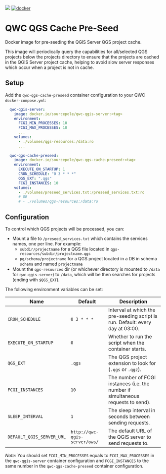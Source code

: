 [![](https://github.com/qwc-services/qwc-qgs-cache-preseed/workflows/build/badge.svg)](https://github.com/qwc-services/qwc-qgs-cache-preseed/actions)
[![docker](https://img.shields.io/docker/v/sourcepole/qwc-qgs-cache-preseed?label=Docker%20image&sort=semver)](https://hub.docker.com/r/sourcepole/qwc-qgs-cache-preseed)

QWC QGS Cache Pre-Seed
======================

Docker image for pre-seeding the QGIS Server QGS project cache.

This image will periodically query the capabilities for all/selected QGS projects below
the projects directory to ensure that the projects are cached in the QGIS Server
project cache, helping to avoid slow server responses which occur when a project
is not in cache.

Setup
-----

Add the `qwc-qgs-cache-preseed` container configuration to your QWC `docker-compose.yml`:
```yml
  qwc-qgis-server:
    image: docker.io/sourcepole/qwc-qgis-server:<tag>
    environment:
      FCGI_MIN_PROCESSES: 10
      FCGI_MAX_PROCESSES: 10
      ...
    volumes:
      - ./volumes/qgs-resources:/data:ro
      ...
      
  qwc-qgs-cache-preseed:
    image: docker.io/sourcepole/qwc-qgs-cache-preseed:<tag>
    environment:
      EXECUTE_ON_STARTUP: 1
      CRON_SCHEDULE: "0 3 * * *"
      QGS_EXT: ".qgs"
      FCGI_INSTANCES: 10
    volumes:
      - ./volumes/preseed_services.txt:/preseed_services.txt:ro
      # OR
      # - ./volumes/qgs-resources:/data:ro
```

Configuration
-------------

To control which QGS projects will be processed, you can:

- Mount a file to `/preseed_services.txt` which contains the services names, one per line. For example:
  -  `subdir/projectname` for a QGS file located in `qgs-resources/subdir/projectname.qgs`
  - `pg/schema/projectname` for a QGS project located in a DB in schema `schema` and named `projectname`
- Mount the `qgs-resources` dir (or whichever directory is mounted to `/data` for `qwc-qgis-server`) to `/data`, which will be then searches for projects (ending with `$QGS_EXT`).

The following environment variables can be set:

| Name                      | Default                       | Description                                                                      |
|---------------------------|-------------------------------|----------------------------------------------------------------------------------|
| `CRON_SCHEDULE`           | `0 3 * * *`                   | Interval at which the pre-seeding script is run. Default: every day at 03:00.    |
| `EXECUTE_ON_STARTUP`      | `0`                           | Whether to run the script when the container starts.                             |
| `QGS_EXT`                 | `.qgs`                        | The QGS project extension to look for (`.qgs` or `.qgz`).                        |
| `FCGI_INSTANCES`          | `10`                          | The number of FCGI instances (i.e. the number if simultaneous requests to send). |
| `SLEEP_INTERVAL`          | `1`                           | The sleep interval in seconds between sending requests.                          |
| `DEFAULT_QGIS_SERVER_URL` | `http://qwc-qgis-server/ows/` | The default URL of the QGIS server to send requests to.                          |

*Note*: You should set `FCGI_MIN_PROCESSES` equals to `FCGI_MAX_PROCESSES` in the `qwc-qgis-server` container configuration
and `FCGI_INSTANCES` to the same number in the `qwc-qgs-cache-preseed` container configuration.
